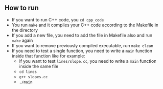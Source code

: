 ## How to run

- If you want to run C++ code, you `cd cpp_code`
- You run `make` and it compiles your C++ code according to the Makefile in the directory
- If you add a new file, you need to add the file in Makefile also and run `make` again
- If you want to remove previously compiled executable, run `make clean`
- If you need to test a single function, you need to write a `main` function inside that function like for example:
  - If you want to test `lines/slope.cc`, you need to write a `main` function inside the same file
  - `cd lines`
  - `g++ slopes.cc`
  - `./main`
